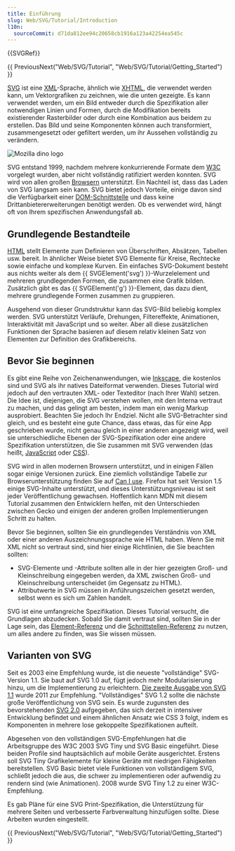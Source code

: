 ```yaml
---
title: Einführung
slug: Web/SVG/Tutorial/Introduction
l10n:
  sourceCommit: d71da812ee94c20658cb1916a123a42254ea545c
---
```


{{SVGRef}}

{{ PreviousNext("Web/SVG/Tutorial", "Web/SVG/Tutorial/Getting_Started") }}

[SVG](/de/docs/Web/SVG) ist eine [XML](/de/docs/Web/XML)-Sprache, ähnlich wie [XHTML](/de/docs/Glossary/XHTML), die verwendet werden kann, um Vektorgrafiken zu zeichnen, wie die unten gezeigte. Es kann verwendet werden, um ein Bild entweder durch die Spezifikation aller notwendigen Linien und Formen, durch die Modifikation bereits existierender Rasterbilder oder durch eine Kombination aus beidem zu erstellen. Das Bild und seine Komponenten können auch transformiert, zusammengesetzt oder gefiltert werden, um ihr Aussehen vollständig zu verändern.

![Mozilla dino logo](dino.svg)

SVG entstand 1999, nachdem mehrere konkurrierende Formate dem [W3C](https://www.w3.org/) vorgelegt wurden, aber nicht vollständig ratifiziert werden konnten. SVG wird von allen großen [Browsern](https://caniuse.com/#search=svg) unterstützt. Ein Nachteil ist, dass das Laden von SVG langsam sein kann. SVG bietet jedoch Vorteile, einige davon sind die Verfügbarkeit einer [DOM-Schnittstelle](/de/docs/Web/API) und dass keine Drittanbietererweiterungen benötigt werden. Ob es verwendet wird, hängt oft von Ihrem spezifischen Anwendungsfall ab.

## Grundlegende Bestandteile

[HTML](/de/docs/Web/HTML) stellt Elemente zum Definieren von Überschriften, Absätzen, Tabellen usw. bereit. In ähnlicher Weise bietet SVG Elemente für Kreise, Rechtecke sowie einfache und komplexe Kurven. Ein einfaches SVG-Dokument besteht aus nichts weiter als dem {{ SVGElement('svg') }}-Wurzelelement und mehreren grundlegenden Formen, die zusammen eine Grafik bilden. Zusätzlich gibt es das {{ SVGElement('g') }}-Element, das dazu dient, mehrere grundlegende Formen zusammen zu gruppieren.

Ausgehend von dieser Grundstruktur kann das SVG-Bild beliebig komplex werden. SVG unterstützt Verläufe, Drehungen, Filtereffekte, Animationen, Interaktivität mit JavaScript und so weiter. Aber all diese zusätzlichen Funktionen der Sprache basieren auf diesem relativ kleinen Satz von Elementen zur Definition des Grafikbereichs.

## Bevor Sie beginnen

Es gibt eine Reihe von Zeichenanwendungen, wie [Inkscape](https://inkscape.org/), die kostenlos sind und SVG als ihr natives Dateiformat verwenden. Dieses Tutorial wird jedoch auf den vertrauten XML- oder Texteditor (nach Ihrer Wahl) setzen. Die Idee ist, diejenigen, die SVG verstehen wollen, mit den Interna vertraut zu machen, und das gelingt am besten, indem man ein wenig Markup ausprobiert. Beachten Sie jedoch Ihr Endziel. Nicht alle SVG-Betrachter sind gleich, und es besteht eine gute Chance, dass etwas, das für eine App geschrieben wurde, nicht genau gleich in einer anderen angezeigt wird, weil sie unterschiedliche Ebenen der SVG-Spezifikation oder eine andere Spezifikation unterstützen, die Sie zusammen mit SVG verwenden (das heißt, [JavaScript](/de/docs/Web/JavaScript) oder [CSS](/de/docs/Web/CSS)).

SVG wird in allen modernen Browsern unterstützt, und in einigen Fällen sogar einige Versionen zurück. Eine ziemlich vollständige Tabelle zur Browserunterstützung finden Sie auf [Can I use](https://caniuse.com/svg). Firefox hat seit Version 1.5 einige SVG-Inhalte unterstützt, und dieses Unterstützungsniveau ist seit jeder Veröffentlichung gewachsen. Hoffentlich kann MDN mit diesem Tutorial zusammen den Entwicklern helfen, mit den Unterschieden zwischen Gecko und einigen der anderen großen Implementierungen Schritt zu halten.

Bevor Sie beginnen, sollten Sie ein grundlegendes Verständnis von XML oder einer anderen Auszeichnungssprache wie HTML haben. Wenn Sie mit XML nicht so vertraut sind, sind hier einige Richtlinien, die Sie beachten sollten:

- SVG-Elemente und -Attribute sollten alle in der hier gezeigten Groß- und Kleinschreibung eingegeben werden, da XML zwischen Groß- und Kleinschreibung unterscheidet (im Gegensatz zu HTML).
- Attributwerte in SVG müssen in Anführungszeichen gesetzt werden, selbst wenn es sich um Zahlen handelt.

SVG ist eine umfangreiche Spezifikation. Dieses Tutorial versucht, die Grundlagen abzudecken. Sobald Sie damit vertraut sind, sollten Sie in der Lage sein, das [Element-Referenz](/de/docs/Web/SVG/Element) und die [Schnittstellen-Referenz](/de/docs/Web/API/Document_Object_Model#svg_dom) zu nutzen, um alles andere zu finden, was Sie wissen müssen.

## Varianten von SVG

Seit es 2003 eine Empfehlung wurde, ist die neueste "vollständige" SVG-Version 1.1. Sie baut auf SVG 1.0 auf, fügt jedoch mehr Modularisierung hinzu, um die Implementierung zu erleichtern. [Die zweite Ausgabe von SVG 1.1](https://www.w3.org/TR/SVG/) wurde 2011 zur Empfehlung. "Vollständiges" SVG 1.2 sollte die nächste große Veröffentlichung von SVG sein. Es wurde zugunsten des bevorstehenden [SVG 2.0](https://www.w3.org/TR/SVG2/) aufgegeben, das sich derzeit in intensiver Entwicklung befindet und einem ähnlichen Ansatz wie CSS 3 folgt, indem es Komponenten in mehrere lose gekoppelte Spezifikationen aufteilt.

Abgesehen von den vollständigen SVG-Empfehlungen hat die Arbeitsgruppe des W3C 2003 SVG Tiny und SVG Basic eingeführt. Diese beiden Profile sind hauptsächlich auf mobile Geräte ausgerichtet. Erstens soll SVG Tiny Grafikelemente für kleine Geräte mit niedrigen Fähigkeiten bereitstellen. SVG Basic bietet viele Funktionen von vollständigem SVG, schließt jedoch die aus, die schwer zu implementieren oder aufwendig zu rendern sind (wie Animationen). 2008 wurde SVG Tiny 1.2 zu einer W3C-Empfehlung.

Es gab Pläne für eine SVG Print-Spezifikation, die Unterstützung für mehrere Seiten und verbesserte Farbverwaltung hinzufügen sollte. Diese Arbeiten wurden eingestellt.

{{ PreviousNext("Web/SVG/Tutorial", "Web/SVG/Tutorial/Getting_Started") }}
